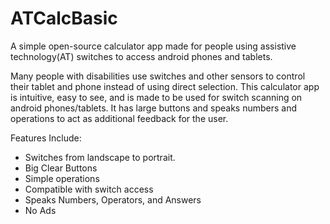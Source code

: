 # ATCalcBasic
A simple open-source calculator app made for people using assistive technology(AT) switches to access android phones and tablets.

Many people with disabilities use switches and other sensors to control their tablet and phone instead of using direct selection. This calculator app is intuitive, easy to see, and is made to be used for switch scanning on android phones/tablets. It has large buttons and speaks numbers and operations to act as additional feedback for the user.

Features Include:
* Switches from landscape to portrait. 
* Big Clear Buttons
* Simple operations 
* Compatible with switch access
* Speaks Numbers, Operators, and Answers
* No Ads
